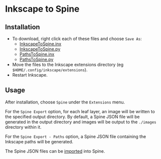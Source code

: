 # Inkscape to Spine

## Installation

* To download, right click each of these files and choose `Save As`:
  * [InkscapeToSpine.inx](https://github.com/EsotericSoftware/spine-scripts/raw/master/inkscape/InkscapeToSpine.inx)
  * [InkscapeToSpine.py](https://github.com/EsotericSoftware/spine-scripts/raw/master/inkscape/InkscapeToSpine.py)
  * [PathsToSpine.inx](https://github.com/EsotericSoftware/spine-scripts/raw/master/inkscape/PathsToSpine.inx)
  * [PathsToSpine.py](https://github.com/EsotericSoftware/spine-scripts/raw/master/inkscape/PathsToSpine.py)
* Move the files to the Inkscape extensions directory (eg `$HOME/.config/inkscape/extensions`).
* Restart Inkscape.

## Usage

After installation, choose `Spine` under the `Extensions` menu.

For the `Spine Export` option, for each leaf layer, an image will be written to the specified output directory. By default, a Spine JSON file will be generated in the output directory and images will be output to the `./images` directory within it.

For the `Spine Export - Paths` option, a Spine JSON file containing the Inkscape paths will be generated.

The Spine JSON files can be [imported](http://esotericsoftware.com/spine-import) into Spine.
